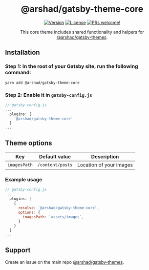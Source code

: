 <div align="center">
<h1>@arshad/gatsby-theme-core</h1>
</div>

<p align="center">
  <a href="https://www.npmjs.com/package/@arshad/gatsby-theme-core"><img src="https://img.shields.io/npm/v/@arshad/gatsby-theme-core.svg" alt="Version"></a>
  <a href="https://www.npmjs.com/package/@arshad/gatsby-theme-core"><img src="https://img.shields.io/npm/l/@arshad/gatsby-theme-core.svg" alt="License"></a>
  <a href="https://github.com/arshad/gatsby-themes"><img src="https://img.shields.io/badge/PRs-welcome-brightgreen.svg" alt="PRs welcome!" /></a>
</p>

<p align="center">
This core theme includes shared functionality and helpers for <a href="https://github.com/arshad/gatsby-themes">@arshad/gatsby-themes</a>.
</p>

## Installation

### Step 1: In the root of your Gatsby site, run the following command:

```shell
yarn add @arshad/gatsby-theme-core
```

### Step 2: Enable it in `gatsby-config.js`

```js
// gatsby-config.js
...
  plugins: [
    `@arshad/gatsby-theme-core`
  ]
...
```

## Theme options

| Key          | Default value    | Description             |
| ------------ | ---------------- | ----------------------- |
| `imagesPath` | `/content/posts` | Location of your images |

### Example usage

```js
// gatsby-config.js
...
  plugins: [
    {
      resolve: `@arshad/gatsby-theme-core`,
      options: {
        imagesPath: `assets/images`,
      }
    }
  ]
...
```

## Support

Create an issue on the main repo [@arshad/gatsby-themes](https://github.com/arshad/gatsby-themes/issues).
